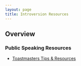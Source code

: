 ```yaml
---
layout: page
title: Introversion Resources
---
```


## Overview


### Public Speaking Resources

* [Toastmasters Tips & Resources](https://www.toastmasters.org/resources)
